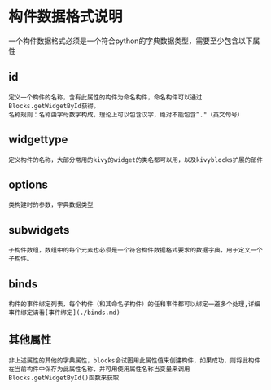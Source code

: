 # 构件数据格式说明
一个构件数据格式必须是一个符合python的字典数据类型，需要至少包含以下属性

## id
	定义一个构件的名称，含有此属性的构件为命名构件，命名构件可以通过Blocks.getWidgetById获得。
	名称规则：名称由字母数字构成，理论上可以包含汉字，绝对不能包含”."（英文句号）

## widgettype
	定义构件的名称，大部分常用的kivy的widget的类名都可以用，以及kivyblocks扩展的部件

## options
	类构建时的参数，字典数据类型

## subwidgets
	子构件数组，数组中的每个元素也必须是一个符合构件数据格式要求的数据字典，用于定义一个子构件。

## binds
	构件的事件绑定列表，每个构件（和其命名子构件）的任和事件都可以绑定一道多个处理,详细事件绑定请看[事件绑定](./binds.md)

## 其他属性
	非上述属性的其他的字典属性，blocks会试图用此属性值来创建构件，如果成功，则将此构件在当前构件中保存为此属性名称，并可用使用属性名称当变量来调用 Blocks.getWidgetById()函数来获取
	

